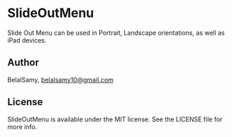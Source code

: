 # SlideOutMenu

Slide Out Menu can be used in Portrait, Landscape orientations, as well as iPad devices.

## Author

BelalSamy, belalsamy10@gmail.com

## License

SlideOutMenu is available under the MIT license. See the LICENSE file for more info.
